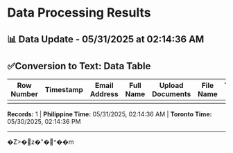 # Data Processing Results

## 📊 Data Update - 05/31/2025 at 02:14:36 AM

## ✅Conversion to Text: Data Table

| Row Number | Timestamp | Email Address | Full Name | Upload Documents | File Name | Text File | Recent Date |
| --- | --- | --- | --- | --- | --- | --- | --- |
|  |  |  |  |  |  |  |  |



**Records:** 1 | **Philippine Time:** 05/31/2025, 02:14:36 AM | **Toronto Time:** 05/30/2025, 02:14:36 PM

---


�Z>�z�"�^��m